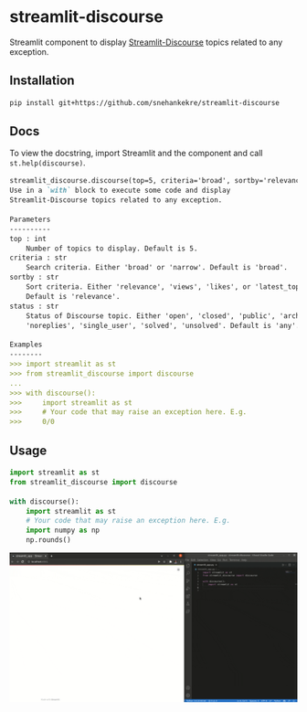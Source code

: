 # streamlit-discourse
Streamlit component to display [Streamlit-Discourse](https://discuss.streamlit.io/) topics related to any exception.

## Installation

```bash
pip install git+https://github.com/snehankekre/streamlit-discourse
```

## Docs

To view the docstring, import Streamlit and the component and call `st.help(discourse)`.

```markdown
streamlit_discourse.discourse(top=5, criteria='broad', sortby='relevance', status='any')
Use in a `with` block to execute some code and display 
Streamlit-Discourse topics related to any exception.

Parameters
----------
top : int
    Number of topics to display. Default is 5.
criteria : str
    Search criteria. Either 'broad' or 'narrow'. Default is 'broad'.
sortby : str
    Sort criteria. Either 'relevance', 'views', 'likes', or 'latest_topic'.
    Default is 'relevance'.
status : str
    Status of Discourse topic. Either 'open', 'closed', 'public', 'archived',
    'noreplies', 'single_user', 'solved', 'unsolved'. Default is 'any'.

Examples
--------
>>> import streamlit as st
>>> from streamlit_discourse import discourse
...
>>> with discourse():
>>>     import streamlit as st
>>>     # Your code that may raise an exception here. E.g.
>>>     0/0

```

## Usage

```python
import streamlit as st
from streamlit_discourse import discourse

with discourse():
    import streamlit as st
    # Your code that may raise an exception here. E.g.
    import numpy as np
    np.rounds()
```
![Example](streamlit-discourse.gif)

